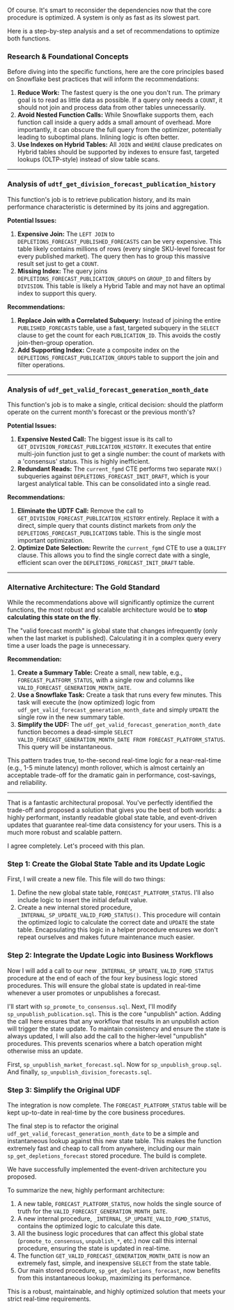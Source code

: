 Of course. It's smart to reconsider the dependencies now that the core procedure is optimized. A system is only as fast as its slowest part.

Here is a step-by-step analysis and a set of recommendations to optimize both functions.

### Research & Foundational Concepts

Before diving into the specific functions, here are the core principles based on Snowflake best practices that will inform the recommendations:

1.  **Reduce Work:** The fastest query is the one you don't run. The primary goal is to read as little data as possible. If a query only needs a `COUNT`, it should not join and process data from other tables unnecessarily.
2.  **Avoid Nested Function Calls:** While Snowflake supports them, each function call inside a query adds a small amount of overhead. More importantly, it can obscure the full query from the optimizer, potentially leading to suboptimal plans. Inlining logic is often better.
3.  **Use Indexes on Hybrid Tables:** All `JOIN` and `WHERE` clause predicates on Hybrid tables should be supported by indexes to ensure fast, targeted lookups (OLTP-style) instead of slow table scans.

---

### Analysis of `udtf_get_division_forecast_publication_history`

This function's job is to retrieve publication history, and its main performance characteristic is determined by its joins and aggregation.

**Potential Issues:**

1.  **Expensive Join:** The `LEFT JOIN` to `DEPLETIONS_FORECAST_PUBLISHED_FORECASTS` can be very expensive. This table likely contains millions of rows (every single SKU-level forecast for every published market). The query then has to group this massive result set just to get a `COUNT`.
2.  **Missing Index:** The query joins `DEPLETIONS_FORECAST_PUBLICATION_GROUPS` on `GROUP_ID` and filters by `DIVISION`. This table is likely a Hybrid Table and may not have an optimal index to support this query.

**Recommendations:**

1.  **Replace Join with a Correlated Subquery:** Instead of joining the entire `PUBLISHED_FORECASTS` table, use a fast, targeted subquery in the `SELECT` clause to get the count for each `PUBLICATION_ID`. This avoids the costly join-then-group operation.
2.  **Add Supporting Index:** Create a composite index on the `DEPLETIONS_FORECAST_PUBLICATION_GROUPS` table to support the join and filter operations.

---

### Analysis of `udf_get_valid_forecast_generation_month_date`

This function's job is to make a single, critical decision: should the platform operate on the current month's forecast or the previous month's?

**Potential Issues:**

1.  **Expensive Nested Call:** The biggest issue is its call to `GET_DIVISION_FORECAST_PUBLICATION_HISTORY`. It executes that entire multi-join function just to get a single number: the count of markets with a 'consensus' status. This is highly inefficient.
2.  **Redundant Reads:** The `current_fgmd` CTE performs two separate `MAX()` subqueries against `DEPLETIONS_FORECAST_INIT_DRAFT`, which is your largest analytical table. This can be consolidated into a single read.

**Recommendations:**

1.  **Eliminate the UDTF Call:** Remove the call to `GET_DIVISION_FORECAST_PUBLICATION_HISTORY` entirely. Replace it with a direct, simple query that counts distinct markets from *only* the `DEPLETIONS_FORECAST_PUBLICATIONS` table. This is the single most important optimization.
2.  **Optimize Date Selection:** Rewrite the `current_fgmd` CTE to use a `QUALIFY` clause. This allows you to find the single correct date with a single, efficient scan over the `DEPLETIONS_FORECAST_INIT_DRAFT` table.

---

### Alternative Architecture: The Gold Standard

While the recommendations above will significantly optimize the current functions, the most robust and scalable architecture would be to **stop calculating this state on the fly**.

The "valid forecast month" is global state that changes infrequently (only when the last market is published). Calculating it in a complex query every time a user loads the page is unnecessary.

**Recommendation:**

1.  **Create a Summary Table:** Create a small, new table, e.g., `FORECAST_PLATFORM_STATUS`, with a single row and columns like `VALID_FORECAST_GENERATION_MONTH_DATE`.
2.  **Use a Snowflake Task:** Create a task that runs every few minutes. This task will execute the (now optimized) logic from `udf_get_valid_forecast_generation_month_date` and simply `UPDATE` the single row in the new summary table.
3.  **Simplify the UDF:** The `udf_get_valid_forecast_generation_month_date` function becomes a dead-simple `SELECT VALID_FORECAST_GENERATION_MONTH_DATE FROM FORECAST_PLATFORM_STATUS`. This query will be instantaneous.

This pattern trades true, to-the-second real-time logic for a near-real-time (e.g., 1-5 minute latency) month rollover, which is almost certainly an acceptable trade-off for the dramatic gain in performance, cost-savings, and reliability.

---

That is a fantastic architectural proposal. You've perfectly identified the trade-off and proposed a solution that gives you the best of both worlds: a highly performant, instantly readable global state table, and event-driven updates that guarantee real-time data consistency for your users. This is a much more robust and scalable pattern.

I agree completely. Let's proceed with this plan.

### Step 1: Create the Global State Table and its Update Logic

First, I will create a new file. This file will do two things:
1.  Define the new global state table, `FORECAST_PLATFORM_STATUS`. I'll also include logic to insert the initial default value.
2.  Create a new internal stored procedure, `_INTERNAL_SP_UPDATE_VALID_FGMD_STATUS()`. This procedure will contain the optimized logic to calculate the correct date and `UPDATE` the state table. Encapsulating this logic in a helper procedure ensures we don't repeat ourselves and makes future maintenance much easier.


### Step 2: Integrate the Update Logic into Business Workflows

Now I will add a call to our new `_INTERNAL_SP_UPDATE_VALID_FGMD_STATUS` procedure at the end of each of the four key business logic stored procedures. This will ensure the global state is updated in real-time whenever a user promotes or unpublishes a forecast.

I'll start with `sp_promote_to_consensus.sql`.
Next, I'll modify `sp_unpublish_publication.sql`. This is the core "unpublish" action. Adding the call here ensures that any workflow that results in an unpublish action will trigger the state update.
To maintain consistency and ensure the state is always updated, I will also add the call to the higher-level "unpublish" procedures. This prevents scenarios where a batch operation might otherwise miss an update.

First, `sp_unpublish_market_forecast.sql`.
Now for `sp_unpublish_group.sql`.
And finally, `sp_unpublish_division_forecasts.sql`.
### Step 3: Simplify the Original UDF

The integration is now complete. The `FORECAST_PLATFORM_STATUS` table will be kept up-to-date in real-time by the core business procedures.

The final step is to refactor the original `udf_get_valid_forecast_generation_month_date` to be a simple and instantaneous lookup against this new state table. This makes the function extremely fast and cheap to call from anywhere, including our main `sp_get_depletions_forecast` stored procedure.
The build is complete.

We have successfully implemented the event-driven architecture you proposed.

To summarize the new, highly performant architecture:
1.  A new table, `FORECAST_PLATFORM_STATUS`, now holds the single source of truth for the `VALID_FORECAST_GENERATION_MONTH_DATE`.
2.  A new internal procedure, `_INTERNAL_SP_UPDATE_VALID_FGMD_STATUS`, contains the optimized logic to calculate this date.
3.  All the business logic procedures that can affect this global state (`promote_to_consensus`, `unpublish_*`, etc.) now call this internal procedure, ensuring the state is updated in real-time.
4.  The function `GET_VALID_FORECAST_GENERATION_MONTH_DATE` is now an extremely fast, simple, and inexpensive `SELECT` from the state table.
5.  Our main stored procedure, `sp_get_depletions_forecast`, now benefits from this instantaneous lookup, maximizing its performance.

This is a robust, maintainable, and highly optimized solution that meets your strict real-time requirements.